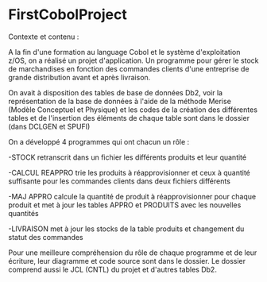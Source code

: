 # FirstCobolProject

Contexte et contenu :

A la fin d'une formation au language Cobol et le système d'exploitation z/OS, on a réalisé un projet d'application. Un programme pour gérer le stock de marchandises en fonction des commandes clients d'une entreprise de grande distribution avant et après livraison.

On avait à disposition des tables de base de données Db2, voir la représentation de la base de données à l'aide de la méthode Merise (Modèle Conceptuel et Physique) et les codes de la création des différentes tables et de l'insertion des éléments de chaque table sont dans le dossier (dans DCLGEN et SPUFI)

On a développé 4 programmes qui ont chacun un rôle :  

   -STOCK retranscrit dans un fichier les différents produits et leur quantité
  
   -CALCUL REAPPRO trie les produits à réapprovisionner et ceux à quantité suffisante pour les commandes clients dans deux fichiers différents
  
   -MAJ APPRO calcule la quantité de produit à réapprovisionner pour chaque produit et met à jour les tables APPRO et PRODUITS avec les nouvelles quantités
  
   -LIVRAISON met à jour les stocks de la table produits et changement du statut des commandes
  
  Pour une meilleure compréhension du rôle de chaque programme et de leur écriture, leur diagramme et code source sont dans le dossier.
  Le dossier comprend aussi le JCL (CNTL) du projet et d'autres tables Db2.
